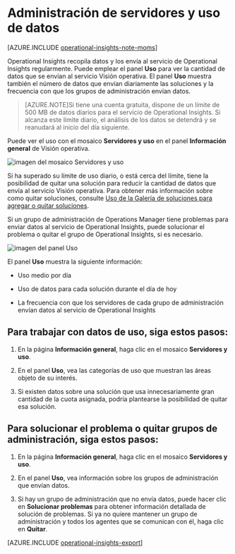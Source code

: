 <properties
   pageTitle="Administración de servidores y uso de datos"
   description="Obtenga información sobre la cantidad de datos que se envían al servicio de Operational Insights desde sus servidores"
   services="operational-insights"
   documentationCenter=""
   authors="bandersmsft"
   manager="jwhit"
   editor="tysonn" />
<tags
   ms.service="operational-insights"
   ms.devlang="na"
   ms.topic="article"
   ms.tgt_pltfrm="na"
   ms.workload="na"
   ms.date="08/05/2015"
   ms.author="banders" />

# Administración de servidores y uso de datos

[AZURE.INCLUDE [operational-insights-note-moms](../../includes/operational-insights-note-moms.md)]

Operational Insights recopila datos y los envía al servicio de Operational Insights regularmente. Puede emplear el panel **Uso** para ver la cantidad de datos que se envían al servicio Visión operativa. El panel **Uso** muestra también el número de datos que envían diariamente las soluciones y la frecuencia con que los grupos de administración envían datos.

>[AZURE.NOTE]Si tiene una cuenta gratuita, dispone de un límite de 500 MB de datos diarios para el servicio de Operational Insights. Si alcanza este límite diario, el análisis de los datos se detendrá y se reanudará al inicio del día siguiente.

Puede ver el uso con el mosaico **Servidores y uso** en el panel **Información general** de Visión operativa.

![imagen del mosaico Servidores y uso](./media/operational-insights-usage/overview-servers-usage.png)

Si ha superado su límite de uso diario, o está cerca del límite, tiene la posibilidad de quitar una solución para reducir la cantidad de datos que envía al servicio Visión operativa. Para obtener más información sobre como quitar soluciones, consulte [Uso de la Galería de soluciones para agregar o quitar soluciones](operational-insights-setup-workspace.md).

Si un grupo de administración de Operations Manager tiene problemas para enviar datos al servicio de Operational Insights, puede solucionar el problema o quitar el grupo de Operational Insights, si es necesario.

![imagen del panel Uso](./media/operational-insights-usage/usage-dash.png)

El panel **Uso** muestra la siguiente información:

- Uso medio por día

- Uso de datos para cada solución durante el día de hoy

- La frecuencia con que los servidores de cada grupo de administración envían datos al servicio de Operational Insights

## Para trabajar con datos de uso, siga estos pasos:

1. En la página **Información general**, haga clic en el mosaico **Servidores y uso**.

2. En el panel **Uso**, vea las categorías de uso que muestran las áreas objeto de su interés.

3. Si existen datos sobre una solución que usa innecesariamente gran cantidad de la cuota asignada, podría plantearse la posibilidad de quitar esa solución.

## Para solucionar el problema o quitar grupos de administración, siga estos pasos:

1. En la página **Información general**, haga clic en el mosaico **Servidores y uso**.

2. En el panel **Uso**, vea información sobre los grupos de administración que envían datos.

3. Si hay un grupo de administración que no envía datos, puede hacer clic en **Solucionar problemas** para obtener información detallada de solución de problemas. Si ya no quiere mantener un grupo de administración y todos los agentes que se comunican con él, haga clic en **Quitar**.

[AZURE.INCLUDE [operational-insights-export](../../includes/operational-insights-export.md)]

<!---HONumber=August15_HO6-->